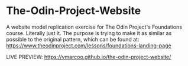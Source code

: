 # The-Odin-Project-Website

A website model replication exercise for The Odin Project's Foundations course.
Literally just it. The purpose is trying to make it as similar as possible to the original pattern,
which can be found at: https://www.theodinproject.com/lessons/foundations-landing-page

LIVE PREVIEW: https://vmarcoo.github.io/the-odin-project-website/
